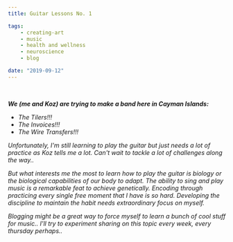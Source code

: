 ```yaml
---
title: Guitar Lessons No. 1

tags:
    - creating-art
    - music
    - health and wellness
    - neuroscience
    - blog

date: "2019-09-12"
---
```

<br/>

***We (me and Koz) are trying to make a band here in Cayman Islands:***

- *The Tilers!!!* 
- *The Invoices!!!* 
- *The Wire Transfers!!!*

*Unfortunately, I'm still learning to play the guitar but just needs a lot of practice as Koz tells me a lot. Can't wait to tackle a lot of challenges along the way..*

*But what interests me the most to learn how to play the guitar is biology or the biological capabilities of our body to adapt. The ability to sing and play music is a remarkable feat to achieve genetically. Encoding through practicing every single free moment that I have is so hard. Developing the discipline to maintain the habit needs extraordinary focus on myself.*

*Blogging might be a great way to force myself to learn a bunch of cool stuff for music.. I'll try to experiment sharing on this topic every week, every thursday perhaps..*